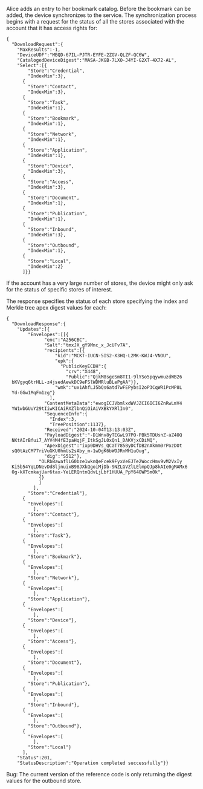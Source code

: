 
Alice adds an entry to her bookmark catalog. Before the bookmark can be 
added, the device synchronizes to the service. The synchronization process
begins with a request for the status of all the stores associated with the 
account that it has access rights for:


~~~~
{
  "DownloadRequest":{
    "MaxResults":-1,
    "DeviceUDF":"MBQD-67IL-PJTR-EYFE-2ZGV-QLZF-QC6W",
    "CatalogedDeviceDigest":"MASA-JKGB-7LXO-J4YI-G2XT-4X72-AL",
    "Select":[{
        "Store":"Credential",
        "IndexMin":3},
      {
        "Store":"Contact",
        "IndexMin":3},
      {
        "Store":"Task",
        "IndexMin":1},
      {
        "Store":"Bookmark",
        "IndexMin":1},
      {
        "Store":"Network",
        "IndexMin":1},
      {
        "Store":"Application",
        "IndexMin":1},
      {
        "Store":"Device",
        "IndexMin":3},
      {
        "Store":"Access",
        "IndexMin":3},
      {
        "Store":"Document",
        "IndexMin":1},
      {
        "Store":"Publication",
        "IndexMin":1},
      {
        "Store":"Inbound",
        "IndexMin":3},
      {
        "Store":"Outbound",
        "IndexMin":1},
      {
        "Store":"Local",
        "IndexMin":2}
      ]}}
~~~~


If the account has a very large number of stores, the device might only 
ask for the status of specific stores of interest.

The response specifies the status of each store specifying the index and
Merkle tree apex digest values for each:


~~~~
{
  "DownloadResponse":{
    "Updates":[{
        "Envelopes":[[{
              "enc":"A256CBC",
              "Salt":"tmxJX_gY9Mnc_x_JcUFv7A",
              "recipients":[{
                  "kid":"MCKT-IUCN-5IS2-X3HQ-L2MK-KWJ4-VNOU",
                  "epk":{
                    "PublicKeyECDH":{
                      "crv":"X448",
                      "Public":"QjkM8sgeSm8TI1-9lYSo5pqywmuzdWB26
  bKVgyq6trHLL-z4jsedAewkDC9eFSlWDMRluBLePgAA"}},
                  "wmk":"ux1AhfLJ5bQs6atd7wFEPybsI2oP3CqWRiPcMP8L
  Yd-GGw1MqFm1zg"}
                ],
              "ContentMetaData":"ewogICJVbmlxdWVJZCI6ICI6ZnRwLmV4
  YW1wbGUuY29tIiwKICAiRXZlbnQiOiAiVXBkYXRlIn0",
              "SequenceInfo":{
                "Index":3,
                "TreePosition":1137},
              "Received":"2024-10-04T13:13:03Z",
              "PayloadDigest":"-D1Wnv8yTEGwL97PO-PBk5TDUsnZ-aZ4OQ
  NKtAIrBfui7_AYV4M4fE3paHqjF_ItkSgJL0xQn1_DAKVjxCDiMQ",
              "ApexDigest":"ixp0DHVs_QCaT785ByDCfDB2nAkmm0rPozDOt
  sQ0tAzCM77riVuGKU0hmUs2sAby_m-1wDgK6bWOJRnMH1uOug",
              "dig":"S512"},
            "OLRbBawaflLG0bze1wknQeFcek9FyxVeEJTe2WoccHmv9vM2VxIy
  Ki5b54YqLDNevDd8ljnuixB98JXkQgoiMjDb-9NZLGVZlLElmpQJp8kAIe0gMAMx6
  Og-kXTcmkajUar6tax-YeLERQntnQdvLjLbf1HUUA_PpY64OWP5m0k",
            {}
            ]
          ],
        "Store":"Credential"},
      {
        "Envelopes":[
          ],
        "Store":"Contact"},
      {
        "Envelopes":[
          ],
        "Store":"Task"},
      {
        "Envelopes":[
          ],
        "Store":"Bookmark"},
      {
        "Envelopes":[
          ],
        "Store":"Network"},
      {
        "Envelopes":[
          ],
        "Store":"Application"},
      {
        "Envelopes":[
          ],
        "Store":"Device"},
      {
        "Envelopes":[
          ],
        "Store":"Access"},
      {
        "Envelopes":[
          ],
        "Store":"Document"},
      {
        "Envelopes":[
          ],
        "Store":"Publication"},
      {
        "Envelopes":[
          ],
        "Store":"Inbound"},
      {
        "Envelopes":[
          ],
        "Store":"Outbound"},
      {
        "Envelopes":[
          ],
        "Store":"Local"}
      ],
    "Status":201,
    "StatusDescription":"Operation completed successfully"}}
~~~~


Bug: The current version of the reference code is only returning the digest 
values for the outbound store.

